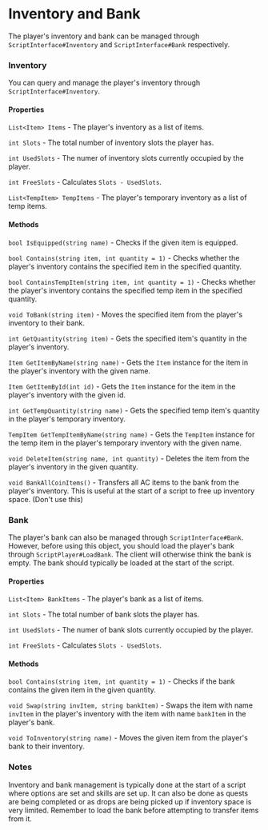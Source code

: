 Inventory and Bank
======

The player's inventory and bank can be managed through `ScriptInterface#Inventory` and `ScriptInterface#Bank` respectively.

### Inventory

You can query and manage the player's inventory through `ScriptInterface#Inventory`.

#### Properties

`List<Item> Items` - The player's inventory as a list of items.

`int Slots` - The total number of inventory slots the player has.

`int UsedSlots` - The numer of inventory slots currently occupied by the player.

`int FreeSlots` - Calculates `Slots - UsedSlots`.

`List<TempItem> TempItems` - The player's temporary inventory as a list of temp items.

#### Methods

`bool IsEquipped(string name)` - Checks if the given item is equipped.

`bool Contains(string item, int quantity = 1)` - Checks whether the player's inventory contains the specified item in the specified quantity.

`bool ContainsTempItem(string item, int quantity = 1)` - Checks whether the player's inventory contains the specified temp item in the specified quantity.

`void ToBank(string item)` - Moves the specified item from the player's inventory to their bank.

`int GetQuantity(string item)` - Gets the specified item's quantity in the player's inventory.

`Item GetItemByName(string name)` - Gets the `Item` instance for the item in the player's inventory with the given name.

`Item GetItemById(int id)` - Gets the `Item` instance for the item in the player's inventory with the given id.

`int GetTempQuantity(string name)` - Gets the specified temp item's quantity in the player's temporary inventory.

`TempItem GetTempItemByName(string name)` - Gets the `TempItem` instance for the temp item in the player's temporary inventory with the given name.

`void DeleteItem(string name, int quantity)` - Deletes the item from the player's inventory in the given quantity.

`void BankAllCoinItems()` - Transfers all AC items to the bank from the player's inventory. This is useful at the start of a script to free up inventory space. (Don't use this)

### Bank

The player's bank can also be managed through `ScriptInterface#Bank`. However, before using this object, you should load the player's bank through `ScriptPlayer#LoadBank`. The client will otherwise think the bank is empty. The bank should typically be loaded at the start of the script.

#### Properties

`List<Item> BankItems` - The player's bank as a list of items.

`int Slots` - The total number of bank slots the player has.

`int UsedSlots` - The numer of bank slots currently occupied by the player.

`int FreeSlots` - Calculates `Slots - UsedSlots`.

#### Methods

`bool Contains(string item, int quantity = 1)` - Checks if the bank contains the given item in the given quantity.

`void Swap(string invItem, string bankItem)` - Swaps the item with name `invItem` in the player's inventory with the item with name `bankItem` in the player's bank.

`void ToInventory(string name)` - Moves the given item from the player's bank to their inventory.

### Notes

Inventory and bank management is typically done at the start of a script where options are set and skills are set up. It can also be done as quests are being completed or as drops are being picked up if inventory space is very limited. Remember to load the bank before attempting to transfer items from it.